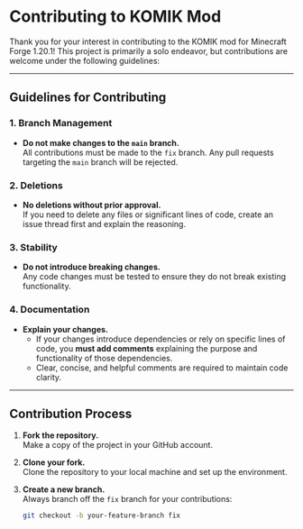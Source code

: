 # Contributing to KOMIK Mod

Thank you for your interest in contributing to the KOMIK mod for Minecraft Forge 1.20.1! This project is primarily a solo endeavor, but contributions are welcome under the following guidelines:

---

## Guidelines for Contributing

### 1. **Branch Management**
- **Do not make changes to the `main` branch.**  
  All contributions must be made to the `fix` branch. Any pull requests targeting the `main` branch will be rejected.

### 2. **Deletions**
- **No deletions without prior approval.**  
  If you need to delete any files or significant lines of code, create an issue thread first and explain the reasoning.

### 3. **Stability**
- **Do not introduce breaking changes.**  
  Any code changes must be tested to ensure they do not break existing functionality.

### 4. **Documentation**
- **Explain your changes.**  
  - If your changes introduce dependencies or rely on specific lines of code, you **must add comments** explaining the purpose and functionality of those dependencies.
  - Clear, concise, and helpful comments are required to maintain code clarity.

---

## Contribution Process

1. **Fork the repository.**  
   Make a copy of the project in your GitHub account.

2. **Clone your fork.**  
   Clone the repository to your local machine and set up the environment.

3. **Create a new branch.**  
   Always branch off the `fix` branch for your contributions:
   ```bash
   git checkout -b your-feature-branch fix
